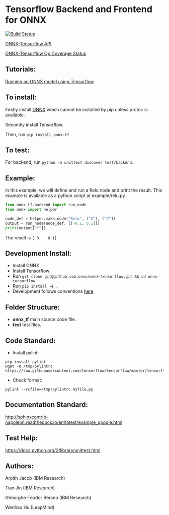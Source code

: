 # Tensorflow Backend and Frontend for ONNX
[![Build Status](https://travis-ci.org/onnx/onnx-tensorflow.svg?branch=master)](https://travis-ci.org/onnx/onnx-tensorflow)

[ONNX-Tensorflow API](https://github.com/onnx/onnx-tensorflow/blob/master/onnx_tf/doc/API.md)

[ONNX-Tensorflow Op Coverage Status](https://github.com/onnx/onnx-tensorflow/blob/master/onnx_tf/doc/support_status.md)

## Tutorials:
[Running an ONNX model using Tensorflow](https://github.com/onnx/tutorials/blob/master/tutorials/OnnxTensorflowImport.ipynb)

## To install:
Firstly install [ONNX](https://github.com/onnx/onnx) which cannot be installed by pip unless protoc is available.

Secondly install Tensorflow.

Then, run `pip install onnx-tf`

## To test:
For backend, run `python -m unittest discover test/backend`.

## Example:
In this example, we will define and run a Relu node and print the result.
This example is available as a python script at example/relu.py .
```python
from onnx_tf.backend import run_node
from onnx import helper

node_def = helper.make_node("Relu", ["X"], ["Y"])
output = run_node(node_def, [[-0.1, 0.1]])
print(output["Y"])
```
The result is `[ 0.   0.1]`

## Development Install:
- Install ONNX
- Install Tensorflow
- Run `git clone git@github.com:onnx/onnx-tensorflow.git && cd onnx-tensorflow`
- Run `pip install -e .`
- Development follows conventions [here](https://github.com/onnx/onnx-caffe2/blob/master/onnx_caffe2/backend.py)

## Folder Structure:
- __onnx_tf__ main source code file.
- __test__ test files.

## Code Standard:
- Install pylint:
```
pip install pylint
wget -O /tmp/pylintrc https://raw.githubusercontent.com/tensorflow/tensorflow/master/tensorflow/tools/ci_build/pylintrc
```
- Check format:
```
pylint --rcfile=/tmp/pylintrc myfile.py
```

## Documentation Standard:
http://sphinxcontrib-napoleon.readthedocs.io/en/latest/example_google.html

## Test Help:
https://docs.python.org/2/library/unittest.html

## Authors:
Arpith Jacob (IBM Research)

Tian Jin (IBM Research)

Gheorghe-Teodor Bercea (IBM Research)

Wenhao Hu (LeapMind)
